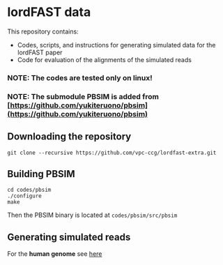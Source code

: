 # lordFAST data
This repository contains:

* Codes, scripts, and instructions for generating simulated data for the lordFAST paper
* Code for evaluation of the alignments of the simulated reads

### NOTE: The codes are tested only on linux!
### NOTE: The submodule PBSIM is added from [https://github.com/yukiteruono/pbsim](https://github.com/yukiteruono/pbsim)

## Downloading the repository
```
git clone --recursive https://github.com/vpc-ccg/lordfast-extra.git
```

## Building PBSIM
```
cd codes/pbsim
./configure
make
```
Then the PBSIM binary is located at `codes/pbsim/src/pbsim`

## Generating simulated reads
For the **human genome** see [here](https://github.com/vpc-ccg/lordfast-extra/blob/master/docs/sim_human.md)
